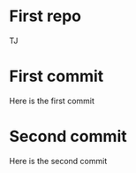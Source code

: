 First repo
================
TJ

# First commit

Here is the first commit

# Second commit

Here is the second commit
